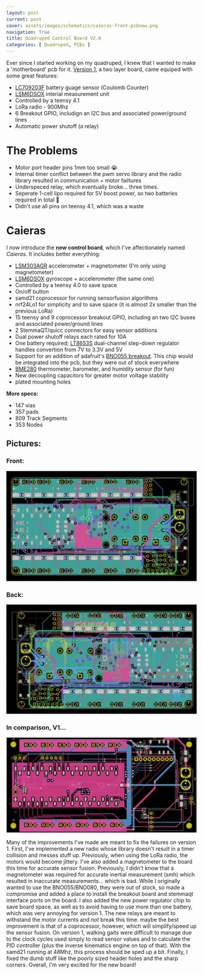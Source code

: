 ```yaml
---
layout: post
current: post
cover: assets/images/schematics/caieras-front-pcbnew.png
navigation: True
title: Quadruped Control Board V2.0
categories: [ Quadruped, PCBs ]
---
```



Ever since I started working on my quadruped, I knew that I wanted to make a 'motherboard' pcb for it. [Version 1](https://seanboe.github.io/blog/quadruped7), a two layer board, came equiped with some great features: 

<ul class="list-disc pl-5 pt-3 pb-3">
  <li><a href="https://www.mouser.com/datasheet/2/308/1/LC709203F_D-2315014.pdf" class="text-green-500">LC709203F</a> battery guage sensor (Coulomb Counter)</li>
  <li><a href="https://www.st.com/resource/en/datasheet/lsm6dsox.pdf" class="text-green-500">LSM6DSOX</a> interial measurement unit</li>  
  <li>Controlled by a teensy 4.1</li>
  <li>LoRa radio - 900Mhz</li>
  <li>6 Breakout GPIO, includign an I2C bus and associated power/ground lines</li>
  <li>Automatic power shutoff (a relay)</li>
</ul>

# The Problems
<ul class="list-disc pl-5 pt-3 pb-3">
  <li>Motor port header pins 1mm too small 😭</li>
  <li>Internal timer conflict between the pwm servo library and the radio library resulted in communication + motor failtures</li>
  <li>Underspeced relay, which eventually broke... three times.</li>
  <li>Seperate 1-cell lipo required for 5V boost power, so two batteries required in total 🤮</li>
  <li>Didn't use all pins on teensy 4.1, which was a waste</li>
</ul>

# Caieras
I now introduce the __new control board__, which I've affectionately named _Caieras_. It includes better everything:

<ul class="list-disc pl-5 pt-3 pb-3">
  <li><a href="https://www.st.com/resource/en/datasheet/lsm303agr.pdf" class="text-green-500">LSM303AGR</a> accelerometer + magnetometer (I'm only using magnetometer)</li>  
  <li><a href="https://www.st.com/resource/en/datasheet/lsm6dsox.pdf" class="text-green-500">LSM6DSOX</a> gyroscope + accelerometer (the same one)</li>  
  <li>Controlled by a teensy 4.0 to save space</li>
  <li>On/off button</li>
  <li>samd21 coprocessor for running sensorfusion algorithms</li>
  <li>nrf24Lo1 for simplicity and to save space (it is almost 2x smaller than the previous LoRa)</li>
  <li>15 teensy and 9 coprocessor breakout GPIO, including an two I2C buses and associated power/ground lines</li>
  <li>2 StemmaQT/quicc connectors for easy sensor additions</li>
  <li>Dual power shutoff relays each rated for 10A</li>
  <li>One battery required; <a href="https://www.analog.com/media/en/technical-documentation/data-sheets/lt8653s.pdf" class="text-green-500">LT8653S</a> dual-channel step-down regulator handles convertion from 7V to 3.3V and 5V</li>
  <li>Support for an addition of adafruit's <a href="https://www.adafruit.com/product/4646" class="text-green-500">BNO055 breakout</a>. This chip would be integrated into the pcb, but they were out of stock everywhere</li>
  <li><a href="https://www.bosch-sensortec.com/media/boschsensortec/downloads/product_flyer/bst-bme280-fl000.pdf" class="text-green-500">BME280</a> thermometer, barometer, and humidity sensor (for fun)</li>  
  <li>New decoupling capacitors for greater motor voltage stability</li>
  <li>plated mounting holes</li>
</ul>

__More specs:__

<ul class="list-disc pl-5 pt-3 pb-3">
  <li>147 vias</li>
  <li>357 pads</li>
  <li>809 Track Segments</li>
  <li>353 Nodes</li>
</ul>

## Pictures:

### Front:
![caieras_front](../assets/images/schematics/caieras-front-pcbnew.png)

### Back:

![caieras_back](../assets/images/schematics/caieras-back-pcbnew.png)

### In comparison, V1...

![caieras_back](../assets/images/schematics/layoutV1-1.png)

Many of the improvements I've made are meant to fix the failures on version 1. First, I've implemented a new radio whose library doesn't result in a timer collision and messes stuff up. Previously, when using the LoRa radio, the motors would become jittery. I've also added a magnetometer to the board this time for accurate sensor fusion. Previously, I didn't know that a magnetometer was required for accurate inertial measurement (smh) which resulted in inaccurate measurements... which is bad. While I originally wanted to use the BNO055/BNO080, they were out of stock, so made a compromise and added a place to install the breakout board and stemmaqt interface ports on the board. I also added the new power regulator chip to save board space, as well as to avoid having to use more than one battery, which was very annoying for version 1. The new relays are meant to withstand the motor currents and _not_ break this time. maybe the best improvement is that of a coprocessor, however, which will simplify/speed up the sensor fusion. On version 1, walking gaits were difficult to manage due to the clock cycles used simply to read sensor values and to calculate the PID controller (plus the inverse kinematics engine on top of that). With the samd21 running at 48Mhz, this process should be sped up a bit. Finally, I fixed the dumb stuff like the poorly sized header holes and the sharp corners. Overall, I'm very excited for the new board!